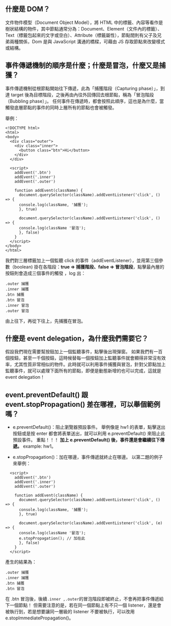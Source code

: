 ## 什麼是 DOM？
文件物件模型（Document Object Model），將 HTML 中的標籤、內容等看作是樹狀結構的物件，其中節點通常分為：Document、Element（文件內的標籤）、Text（標籤包起來的文字或空白）、Attribute（標籤屬性），節點間則有父子及兄弟兩種關係，Dom 是與 JavaScript 溝通的橋樑，可藉由 JS 存取節點來改變樣式或結構。

## 事件傳遞機制的順序是什麼；什麼是冒泡，什麼又是捕獲？
事件傳遞機制從根節點開始往下傳遞，此為「捕獲階段（Capturing phase）」，到達 target 後為目標階段，之後再由內往外回傳回去根節點，稱為「冒泡階段（Bubbling phase）」。
任何事件在傳遞時，都會按照此順序，這也是為什麼，當觸發底層節點的事件的同時上層所有的節點也會被觸發。

舉例：
```
<!DOCTYPE html>
<html>
<body>
  <div class="outer">
    <div class="inner">
      <button class="btn">Hi</button>
    </div>
  </div>

  <script>
    addEvent('.btn')
    addEvent('.inner')
    addEvent('.outer')

    function addEvent(className) {
      document.querySelector(className).addEventListener('click', () => {
      console.log(className, '捕獲');
      }, true)

      document.querySelector(className).addEventListener('click', () => {
      console.log(className '冒泡');
      }, false)
    }
  </script>
</body>
</html>
```
我們對三層標籤加上一個監聽 click 的事件（addEventListener），並用第三個參數（boolean) 掛在各階段：**true => 捕獲階段、false => 冒泡階段**，點擊最內層的按鈕則會造成三個事件的觸發 ，log 出：
```
.outer 捕獲
.inner 捕獲
.btn 捕獲
.btn 冒泡
.inner 冒泡
.outer 冒泡
```
由上往下，再從下往上，先捕獲在冒泡。

## 什麼是 event delegation，為什麼我們需要它？
假設我們現在需要幫按鈕加上一個監聽事件，點擊後出現彈窗。
如果我們有一百個按鈕，甚至一千個按鈕，這時候替每一個按鈕加上監聽事件就會顯得非常沒有效率，尤其性質非常相似的物件。此時就可以利用事件捕獲與冒泡，針對父節點加上監聽事件，就可以處理下面所有的節點，即便是動態新增的也可以完成，這就是 event delegation！

## event.preventDefault() 跟 event.stopPropagation() 差在哪裡，可以舉個範例嗎？
* e.preventDefault()：阻止瀏覽器預設事件。
舉例像是 hw1 的表單，點擊送出按鈕或是按 enter 都會將表單送出，就可以利用 e.preventDefault() 來阻止此預設事件。
重點！！！ **加上 e.preventDefault() 後，事件還是會繼續往下傳遞。** example: hw1。

* e.stopPropagation()：加在哪邊，事件傳遞就終止在哪邊。
以第二題的例子來舉例：
```
  <script>
    addEvent('.btn')
    addEvent('.inner')
    addEvent('.outer')

    function addEvent(className) {
      document.querySelector(className).addEventListener('click', () => {
      console.log(className, '捕獲');
      }, true)

      document.querySelector(className).addEventListener('click', (e) => {
      console.log(className '冒泡');
      e.stopPropagation(); // 加在此
      }, false)
    }
  </script>
```
產生的結果為：
```
.outer 捕獲
.inner 捕獲
.btn 捕獲
.btn 冒泡
```
在 .btn 冒泡後，後續`.inner ,.outer`的冒泡階段即被終止，不會再把事件傳遞給下一個節點！
但需要注意的是，若在同一個節點上有不只一個 listener，還是會被執行到，若是想要讓同一層級的 listener 不要被執行，可以改用 e.stopImmediatePropagation()。
